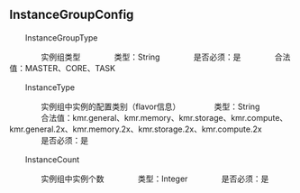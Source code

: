 ## InstanceGroupConfig

　　InstanceGroupType
  
　　　　实例组类型
　　　　类型：String
　　　　是否必须：是
　　　　合法值：MASTER、CORE、TASK
    
　　InstanceType
  
　　　　实例组中实例的配置类别（flavor信息）
　　　　类型：String
　　　　合法值：kmr.general、kmr.memory、kmr.storage、kmr.compute、kmr.general.2x、kmr.memory.2x、kmr.storage.2x、kmr.compute.2x
　　　　是否必须：是
    
　　InstanceCount
  
　　　　实例组中实例个数
　　　　类型：Integer
　　　　是否必须：是